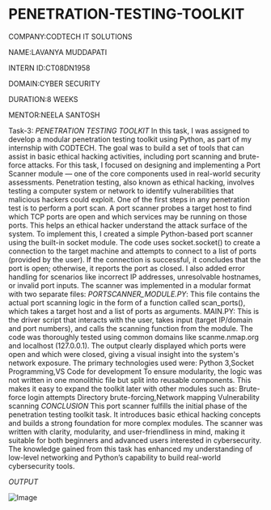 # PENETRATION-TESTING-TOOLKIT

COMPANY:CODTECH IT SOLUTIONS

NAME:LAVANYA MUDDAPATI

INTERN ID:CT08DN1958

DOMAIN:CYBER SECURITY

DURATION:8 WEEKS

MENTOR:NEELA SANTOSH

Task-3: *PENETRATION TESTING TOOLKIT*
In this task, I was assigned to develop a modular penetration testing toolkit using Python, as part of my internship with CODTECH. The goal was to build a set of tools that can assist in basic ethical hacking activities, including port scanning and brute-force attacks. For this task, I focused on designing and implementing a Port Scanner module — one of the core components used in real-world security assessments.
Penetration testing, also known as ethical hacking, involves testing a computer system or network to identify vulnerabilities that malicious hackers could exploit. One of the first steps in any penetration test is to perform a port scan. A port scanner probes a target host to find which TCP ports are open and which services may be running on those ports. This helps an ethical hacker understand the attack surface of the system.
To implement this, I created a simple Python-based port scanner using the built-in socket module. The code uses socket.socket() to create a connection to the target machine and attempts to connect to a list of ports (provided by the user). If the connection is successful, it concludes that the port is open; otherwise, it reports the port as closed. I also added error handling for scenarios like incorrect IP addresses, unresolvable hostnames, or invalid port inputs.
The scanner was implemented in a modular format with two separate files:
*PORTSCANNER_MODULE.PY*: This file contains the actual port scanning logic in the form of a function called scan_ports(), which takes a target host and a list of ports as arguments.
MAIN.PY: This is the driver script that interacts with the user, takes input (target IP/domain and port numbers), and calls the scanning function from the module.
The code was thoroughly tested using common domains like scanme.nmap.org and localhost (127.0.0.1). The output clearly displayed which ports were open and which were closed, giving a visual insight into the system's network exposure.
The primary technologies used were:
Python 3,Socket Programming,VS Code for development
To ensure modularity, the logic was not written in one monolithic file but split into reusable components. This makes it easy to expand the toolkit later with other modules such as:
Brute-force login attempts
Directory brute-forcing,Network mapping Vulnerability scanning
*CONCLUSION*
This port scanner fulfills the initial phase of the penetration testing toolkit task. It introduces basic ethical hacking concepts and builds a strong foundation for more complex modules. The scanner was written with clarity, modularity, and user-friendliness in mind, making it suitable for both beginners and advanced users interested in cybersecurity. The knowledge gained from this task has enhanced my understanding of low-level networking and Python’s capability to build real-world cybersecurity tools.

*OUTPUT*

![Image](https://github.com/user-attachments/assets/4169999b-c28b-4d70-b4ee-cf12f4f3d7c3)

